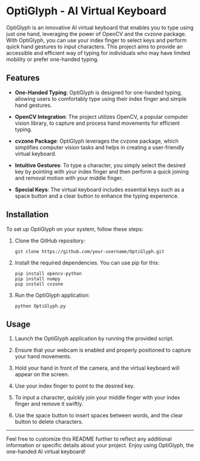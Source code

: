 # OptiGlyph - AI Virtual Keyboard

OptiGlyph is an innovative AI virtual keyboard that enables you to type using just one hand, leveraging the power of OpenCV and the cvzone package. With OptiGlyph, you can use your index finger to select keys and perform quick hand gestures to input characters. This project aims to provide an accessible and efficient way of typing for individuals who may have limited mobility or prefer one-handed typing.

## Features

- **One-Handed Typing**: OptiGlyph is designed for one-handed typing, allowing users to comfortably type using their index finger and simple hand gestures.

- **OpenCV Integration**: The project utilizes OpenCV, a popular computer vision library, to capture and process hand movements for efficient typing.

- **cvzone Package**: OptiGlyph leverages the cvzone package, which simplifies computer vision tasks and helps in creating a user-friendly virtual keyboard.

- **Intuitive Gestures**: To type a character, you simply select the desired key by pointing with your index finger and then perform a quick joining and removal motion with your middle finger.

- **Special Keys**: The virtual keyboard includes essential keys such as a space button and a clear button to enhance the typing experience.

## Installation

To set up OptiGlyph on your system, follow these steps:

1. Clone the GitHub repository:

   ```
   git clone https://github.com/your-username/OptiGlyph.git
   ```

2. Install the required dependencies. You can use pip for this:

   ```
   pip install opencv-python
   pip install numpy
   pip install cvzone
   ```

3. Run the OptiGlyph application:

   ```
   python OptiGlyph.py
   ```

## Usage

1. Launch the OptiGlyph application by running the provided script.

2. Ensure that your webcam is enabled and properly positioned to capture your hand movements.

3. Hold your hand in front of the camera, and the virtual keyboard will appear on the screen.

4. Use your index finger to point to the desired key.

5. To input a character, quickly join your middle finger with your index finger and remove it swiftly.

6. Use the space button to insert spaces between words, and the clear button to delete characters.

---

Feel free to customize this README further to reflect any additional information or specific details about your project. Enjoy using OptiGlyph, the one-handed AI virtual keyboard!